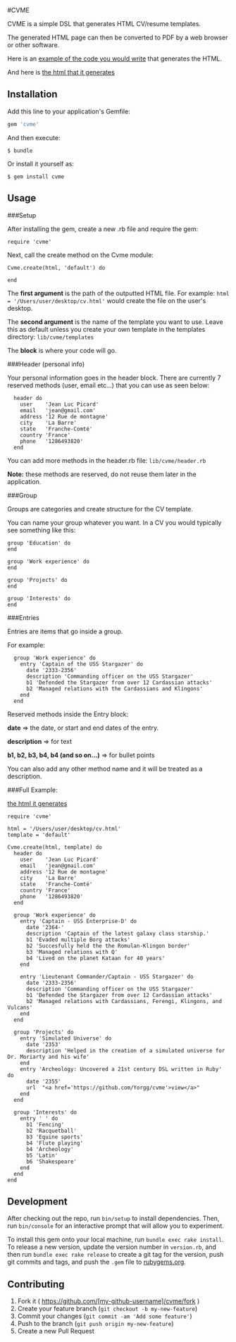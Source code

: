 #CVME

CVME is a simple DSL that generates HTML CV/resume templates.  

The generated HTML page can then be converted to PDF by a web browser or other software.

Here is an [example of the code you would write](https://github.com/Yorgg/cvme/blob/master/sample.rb) that generates the HTML. 

And here is [the html that it generates](https://htmlpreview.github.io/?https://gist.githubusercontent.com/Yorgg/1f578894933a7d2ded47/raw/c86186f21566c2d90f63e9c490bf8761f5ae2b47/CVTemplate.html) 

## Installation

Add this line to your application's Gemfile:

```ruby
gem 'cvme'
```

And then execute:

    $ bundle

Or install it yourself as:

    $ gem install cvme

## Usage


###Setup

After installing the gem, create a new .rb file and require the gem:

`require 'cvme'`

Next, call the create method on the Cvme module:

```
Cvme.create(html, 'default') do 
   
end
```

The **first argument** is the path of the outputted HTML file.
For example: `html = '/Users/user/desktop/cv.html'` would create the file on the user's desktop. 

The **second argument** is the name of the template you want to use.  Leave this as default unless you create your own template in the templates directory:  `lib/cvme/templates`

The **block** is where your code will go.


###Header (personal info)

Your personal information goes in the header block.
There are currently 7 reserved methods (user, email etc...) that you can use as seen below:

```
  header do 
    user    'Jean Luc Picard'
    email   'jean@gmail.com'
    address '12 Rue de montagne'
    city    'La Barre'
    state   'Franche-Comté'
    country 'France'
    phone   '1286493820'
  end
```

You can add more methods in the header.rb file: `lib/cvme/header.rb`

**Note:** these methods are reserved, do not reuse them later in the application.  

###Group

Groups are categories and create structure for the CV template.

You can name your group whatever you want.  In a CV you would typically see something like this: 

```
group 'Education' do
end

group 'Work experience' do  
end

group 'Projects' do
end

group 'Interests' do
end
```

###Entries 

Entries are items that go inside a group.  

For example:

```
  group 'Work experience' do  
    entry 'Captain of the USS Stargazer' do
      date '2333-2356'
      description 'Commanding officer on the USS Stargazer'
      b1 'Defended the Stargazer from over 12 Cardassian attacks'
      b2 'Managed relations with the Cardassians and Klingons' 
    end
  end
```

Reserved methods inside the Entry block:

**date** => the date, or start and end dates of the entry.

**description** => for text  

**b1, b2, b3, b4, b4 (and so on...)** => for bullet points

You can also add any other method name and it will be treated as a description. 


###Full Example:

[the html it generates](https://htmlpreview.github.io/?https://gist.githubusercontent.com/Yorgg/1f578894933a7d2ded47/raw/c86186f21566c2d90f63e9c490bf8761f5ae2b47/CVTemplate.html) 

```
require 'cvme'

html = '/Users/user/desktop/cv.html'
template = 'default'
 
Cvme.create(html, template) do 
  header do 
    user    'Jean Luc Picard'
    email   'jean@gmail.com'
    address '12 Rue de montagne'
    city    'La Barre'
    state   'Franche-Comté'
    country 'France'
    phone   '1286493820'
  end

  group 'Work experience' do  
    entry 'Captain - USS Enterprise-D' do
      date '2364-'
      description 'Captain of the latest galaxy class starship.'
      b1 'Evaded multiple Borg attacks'
      b2 'Succesfully held the the Romulan-Klingon border'
      b3 'Managed relations with Q'
      b4 'Lived on the planet Kataan for 40 years'
    end

    entry 'Lieutenant Commander/Captain - USS Stargazer' do
      date '2333-2356'
      description 'Commanding officer on the USS Stargazer'
      b1 'Defended the Stargazer from over 12 Cardassian attacks'
      b2 'Managed relations with Cardassians, Ferengi, Klingons, and Vulcans'
    end
  end

  group 'Projects' do
    entry 'Simulated Universe' do
      date '2353'
      description 'Helped in the creation of a simulated universe for Dr. Moriarty and his wife'
    end  
    entry 'Archeology: Uncovered a 21st century DSL written in Ruby' do
      date '2355'
      url  "<a href='https://github.com/Yorgg/cvme'>view</a>"
    end
  end

  group 'Interests' do  
    entry ' ' do 
      b1 'Fencing'
      b2 'Racquetball'
      b3 'Equine sports'
      b4 'Flute playing'
      b4 'Archeology'
      b5 'Latin'
      b6 'Shakespeare'
    end
  end
end
```






## Development

After checking out the repo, run `bin/setup` to install dependencies. Then, run `bin/console` for an interactive prompt that will allow you to experiment.

To install this gem onto your local machine, run `bundle exec rake install`. To release a new version, update the version number in `version.rb`, and then run `bundle exec rake release` to create a git tag for the version, push git commits and tags, and push the `.gem` file to [rubygems.org](https://rubygems.org).

## Contributing

1. Fork it ( https://github.com/[my-github-username]/cvme/fork )
2. Create your feature branch (`git checkout -b my-new-feature`)
3. Commit your changes (`git commit -am 'Add some feature'`)
4. Push to the branch (`git push origin my-new-feature`)
5. Create a new Pull Request
